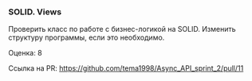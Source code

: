 ### SOLID. Views

Проверить класс по работе с бизнес-логикой на SOLID. Изменить структуру программы, если это необходимо.

Оценка: 8

Ссылка на PR: https://github.com/tema1998/Async_API_sprint_2/pull/11